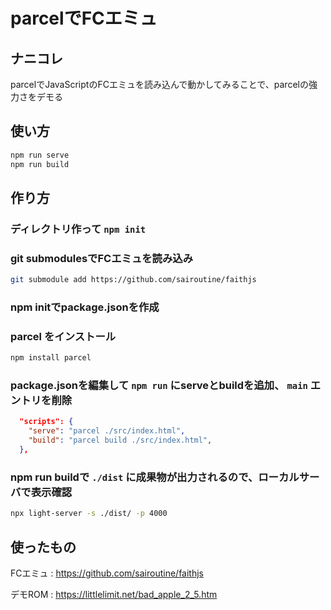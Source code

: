 # parcelでFCエミュ

## ナニコレ

parcelでJavaScriptのFCエミュを読み込んで動かしてみることで、parcelの強力さをデモる

## 使い方

```sh
npm run serve
npm run build
```

## 作り方

### ディレクトリ作って `npm init`

### git submodulesでFCエミュを読み込み

```sh
git submodule add https://github.com/sairoutine/faithjs
```

### npm initでpackage.jsonを作成

### parcel をインストール

```sh
npm install parcel
```

### package.jsonを編集して `npm run` にserveとbuildを追加、 `main` エントリを削除

```json
  "scripts": {
    "serve": "parcel ./src/index.html",
    "build": "parcel build ./src/index.html",
  },
```

### npm run buildで `./dist` に成果物が出力されるので、ローカルサーバで表示確認

```sh
npx light-server -s ./dist/ -p 4000
```

## 使ったもの

FCエミュ : https://github.com/sairoutine/faithjs

デモROM : https://littlelimit.net/bad_apple_2_5.htm
